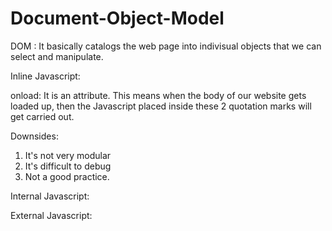 # Document-Object-Model

DOM : It basically catalogs the web page into indivisual objects that we can select and manipulate.

Inline Javascript: 

<body onload = "alert('hello')">
  
onload: It is an attribute. This means when the body of our website gets loaded up, then the Javascript placed inside these 2 quotation marks will get carried out. 

Downsides: 
  1) It's not very modular
  2) It's difficult to debug
  3) Not a good practice. 

  
Internal Javascript: 
  
<script type = "text/javascript">    Everything inside it will be a javascript code. 
  alert("Hello");
  </script>
  
  
External Javascript: 
      
  <script src = "index.js" charset="utf-8"></script>
  
